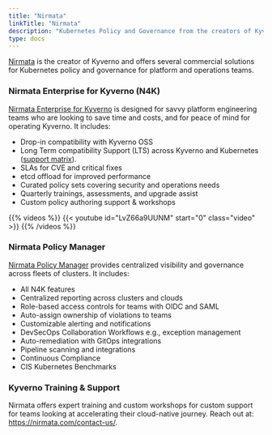 ```yaml
---
title: "Nirmata"
linkTitle: "Nirmata"
description: "Kubernetes Policy and Governance from the creators of Kyverno"
type: docs
---
```


[Nirmata](https://nirmata.com/) is the creator of Kyverno and offers several commercial solutions for Kubernetes policy and governance for platform and operations teams.

### Nirmata Enterprise for Kyverno (N4K)

[Nirmata Enterprise for Kyverno](https://nirmata.com/nirmata-enterprise-for-kyverno/) is designed for savvy platform engineering teams who are looking to save time and costs, and for peace of mind for operating Kyverno. It includes:

* Drop-in compatibility with Kyverno OSS
* Long Term compatibility Support (LTS) across Kyverno and Kubernetes ([support matrix](shttps://docs.nirmata.io/docs/n4k/release-compatibility-matrix/)).
* SLAs for CVE and critical fixes
* etcd offload for improved performance
* Curated policy sets covering security and operations needs
* Quarterly trainings, assessments, and upgrade assist
* Custom policy authoring support & workshops

{{% videos %}}
{{< youtube id="LvZ66a9UUNM" start="0" class="video" >}}
{{% /videos %}}

### Nirmata Policy Manager

[Nirmata Policy Manager](https://nirmata.com/nirmata-cloud-native-policy-manager/) provides centralized visibility and governance across fleets of clusters. It includes:

* All N4K features
* Centralized reporting across clusters and clouds
* Role-based access controls for teams with OIDC and SAML
* Auto-assign ownership of violations to teams
* Customizable alerting and notifications
* DevSecOps Collaboration Workflows e.g., exception management
* Auto-remediation with GitOps integrations
* Pipeline scanning and integrations
* Continuous Compliance
* CIS Kubernetes Benchmarks

### Kyverno Training & Support

Nirmata offers expert training and custom workshops for custom support for teams looking at accelerating their cloud-native journey. Reach out at: https://nirmata.com/contact-us/.
